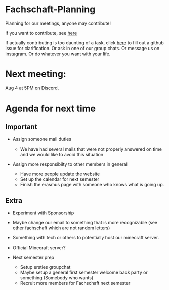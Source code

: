 # Fachschaft-Planning


Planning for our meetings, anyone may contribute!

If you want to contribute, see [here](contributing.md)

If actually contributing is too daunting of a task, click [here](https://github.com/fs-linguistics/Fachschaft-Planning/issues/new/choose) 
to fill out a github issue for clarification. Or ask in one of our group chats. Or message us on instagram. Or do whatever you want with your life. 

# Next meeting: 

Aug 4 at 5PM on Discord. 


# Agenda for next time

## Important
- Assign someone mail duties
  - We have had several mails that were not properly answered on time and we would like to avoid this situation

- Assign more responsibilty to other members in general
  - Have more people update the website
  - Set up the calendar for next semester
  - Finish the erasmus page with someone who knows what is going up. 
  
  


## Extra
-  Experiment with Sponsorship

  - Maybe change our email to something that is more recognizable (see other fachschaft which are not random letters)
  - Something with tech or others to potentially host our minecraft server. 
  
- Official Minecraft server?

- Next semester prep
  - Setup ersties groupchat
  - Maybe setup a general first semester welcome back party or something (Somebody who wants)
  - Recruit more members for Fachschaft next semester












